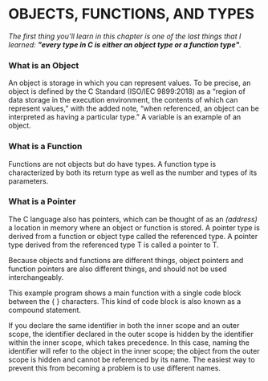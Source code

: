 # OBJECTS, FUNCTIONS, AND TYPES
_The first thing you’ll learn in this chapter is one of the
last things that I learned: **"every type in C is either an
object type or a function type"**._

### What is an Object
An object is storage in which you can represent values. 
To be precise, an
object is defined by the C Standard (ISO/IEC 9899:2018) as a 
“region of data storage in the execution environment, the 
contents of which can represent values,” with the added note, 
“when referenced, an object can be interpreted as having a 
particular type.” A variable is an example of an object.

### What is a Function
Functions are not objects but do have types. 
A function type is characterized by both its return type 
as well as the number and types of its parameters.

### What is a Pointer
The C language also has pointers, which can be thought of as 
an _(address)_ a location in memory where an object or function 
is stored. A pointer type is derived from a function or object
type called the referenced type. A pointer type derived from 
the referenced type T is called a pointer to T.

Because objects and functions are different things, object pointers and
function pointers are also different things, and should not be used 
interchangeably.

This example program shows a main function with a single code block
between the { } characters. This kind of code block is also known as a compound
statement.

If you declare the same identifier in both the inner scope and an outer
scope, the identifier declared in the outer scope is hidden by the identifier
within the inner scope, which takes precedence. In this case, naming the
identifier will refer to the object in the inner scope; the object from the
outer scope is hidden and cannot be referenced by its name. The easiest
way to prevent this from becoming a problem is to use different names.